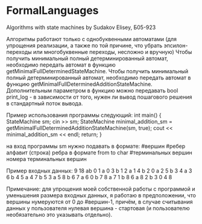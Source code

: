 ﻿# FormalLanguages
Algorithms with state machines by Sudakov Elisey, Б05-923

Алгоритмы работают только с однобуквенными автоматами (для упрощения реализации,
а также по той причине, что убрать эпсилон-переходы или многобуквенные переходы,
несложно и вручную)
Чтобы получить минимальный полный детерминированный автомат, необходимо передать
автомат в функцию getMinimalFullDeterminedStateMachine.
Чтобы получить минимальный полный детерминированный автомат, необходимо передать
автомат в функцию getMinimalFullDeterminedAdditionStateMachine.
Дополнительным параметром в функцию можно передавать bool print_log - в зависимости
от того, нужен ли вывод пошагового решения в стандартный поток вывода.

Пример использования программы следующий:
int main() {
  StateMachine sm;
  cin >> sm;
  StateMachine minimal_addition_sm = getMinimalFullDeterminedAdditionStateMachine(sm, true);
  cout << minimal_addition_sm << endl;
  return;
}

на вход программы sm нужно подавать в формате:
#вершин #ребер
алфавит (строка)
ребра в формате from to char
#терминальных вершин
номера терминальных вершин

Пример входных данных:
9 18
ab
0 1 a
0 3 b
1 2 a
1 4 b
2 0 a
2 5 b
3 4 a
3 6 b
4 5 a
4 7 b
5 3 a
5 8 b
6 7 a
6 0 b
7 8 a
7 1 b
8 6 a
8 2 b
3
0 4 8

Примечание: для упрощения моей собственной работы с программой и уменьшения 
размера входных данных, я работаю в предположении, что вершины нумеруются
от 0 до #вершин-1, причём, в случае считывания данных у пользователя нулевая
вершина - стартовая (и пользователю необязательно это указывать отдельно).